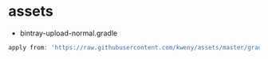 # assets

* bintray-upload-normal.gradle
```groovy
apply from: 'https://raw.githubusercontent.com/kweny/assets/master/gradle/bintray-upload-normal.gradle'
```
